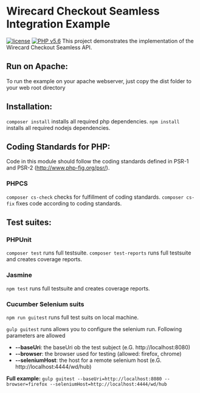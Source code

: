 # Wirecard Checkout Seamless Integration Example
[![license](https://img.shields.io/badge/license-GPLv2-blue.svg)](https://github.com/wirecard/wcs-example-new-php/blob/master/LICENSE)
[![PHP v5.6](https://img.shields.io/badge/php-5.6-yellow.svg)](http://www.php.net)
This project demonstrates the implementation of the Wirecard Checkout Seamless API.

## Run on Apache:
To run the example on your apache webserver, just copy the dist folder to your web root directory

## Installation:
`composer install` installs all required php dependencies.
`npm install` installs all required nodejs dependencies.

## Coding Standards for PHP:
Code in this module should follow the coding standards defined in PSR-1 and PSR-2 (http://www.php-fig.org/psr/).

### PHPCS
`composer cs-check` checks for fulfillment of coding standards.
`composer cs-fix` fixes code according to coding standards.

## Test suites:
### PHPUnit
`composer test` runs full testsuite.
`composer test-reports` runs full testsuite and creates coverage reports.

### Jasmine
`npm test` runs full testsuite and creates coverage reports.

### Cucumber Selenium suits
 `npm run guitest` runs full test suits on local machine.
 
 `gulp guitest` runs allows you to configure the selenium run.
 Following parameters are allowed
 - **--baseUri**: the baseUri ob the test subject (e.G. http://localhost:8080)
 - **--browser**: the browser used for testing (allowed: firefox, chrome)
 - **--seleniumHost**: the host for a remote selenium host (e.G. http://localhost:4444/wd/hub)
 
 **Full example:**
 `gulp guitest --baseUri=http://localhost:8080 --browser=firefox --seleniumHost=http://localhost:4444/wd/hub`
